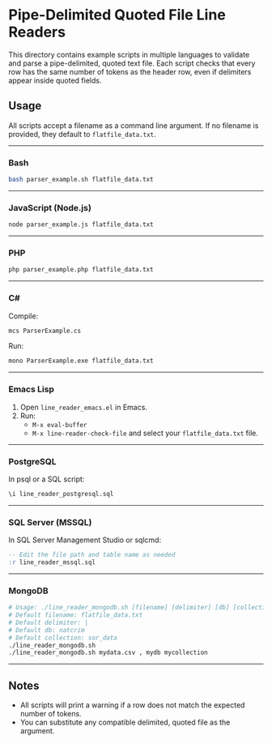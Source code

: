 # Pipe-Delimited Quoted File Line Readers

This directory contains example scripts in multiple languages to validate and parse a pipe-delimited, quoted text file. Each script checks that every row has the same number of tokens as the header row, even if delimiters appear inside quoted fields.

## Usage

All scripts accept a filename as a command line argument. If no filename is provided, they default to `flatfile_data.txt`.

---

### Bash

```sh
bash parser_example.sh flatfile_data.txt
```

---

### JavaScript (Node.js)

```sh
node parser_example.js flatfile_data.txt
```

---

### PHP

```sh
php parser_example.php flatfile_data.txt
```

---

### C#

Compile:
```sh
mcs ParserExample.cs
```

Run:
```sh
mono ParserExample.exe flatfile_data.txt
```

---

### Emacs Lisp

1. Open `line_reader_emacs.el` in Emacs.
2. Run:
   - `M-x eval-buffer`
   - `M-x line-reader-check-file` and select your `flatfile_data.txt` file.

---

### PostgreSQL

In psql or a SQL script:
```sql
\i line_reader_postgresql.sql
```

---

### SQL Server (MSSQL)

In SQL Server Management Studio or sqlcmd:
```sql
-- Edit the file path and table name as needed
:r line_reader_mssql.sql
```

---

### MongoDB

```sh
# Usage: ./line_reader_mongodb.sh [filename] [delimiter] [db] [collection]
# Default filename: flatfile_data.txt
# Default delimiter: |
# Default db: natcrim
# Default collection: sor_data
./line_reader_mongodb.sh
./line_reader_mongodb.sh mydata.csv , mydb mycollection
```

---

## Notes
- All scripts will print a warning if a row does not match the expected number of tokens.
- You can substitute any compatible delimited, quoted file as the argument.
